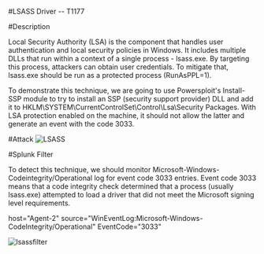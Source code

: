 #LSASS Driver -- T1177

#Description

Local Security Authority (LSA) is the component that handles user authentication and local security policies in Windows. It includes multiple DLLs that run within a context of a single process - lsass.exe. By targeting this process, attackers can obtain user credentials. To mitigate that, lsass.exe should be run as a protected process (RunAsPPL=1).

To demonstrate this technique, we are going to use Powersploit's Install-SSP module to try to install an SSP (security support provider) DLL and add it to HKLM\SYSTEM\CurrentControlSet\Control\Lsa\Security Packages. With LSA protection enabled on the machine, it should not allow the latter and generate an event with the code 3033.

#Attack
![LSASS](https://user-images.githubusercontent.com/36422282/55600805-ca415400-572b-11e9-9660-0b221b744399.PNG)

#Splunk Filter

To detect this technique, we should monitor Microsoft-Windows-Codeintegrity/Operational log for event code 3033 entries. Event code 3033 means that a code integrity check determined that a process (usually lsass.exe) attempted to load a driver that did not meet the Microsoft signing level requirements.

host="Agent-2" source="WinEventLog:Microsoft-Windows-CodeIntegrity/Operational" EventCode="3033"

![lsassfilter](https://user-images.githubusercontent.com/36422282/55600839-fbba1f80-572b-11e9-80ee-65c59362b95a.png)

